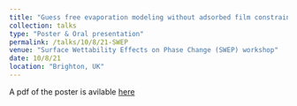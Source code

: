 ```yaml
---
title: "Guess free evaporation modeling without adsorbed film constraints"
collection: talks
type: "Poster & Oral presentation"
permalink: /talks/10/8/21-SWEP
venue: "Surface Wettability Effects on Phase Change (SWEP) workshop"
date: 10/8/21
location: "Brighton, UK"
---
```


A pdf of the poster is avilable [here](http://kishanbellur.github.io/files/Bellur_SWEP_poster_2021.pdf) 
